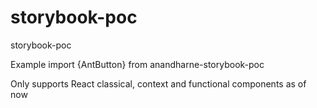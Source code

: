 
# storybook-poc
storybook-poc

Example
import {AntButton} from anandharne-storybook-poc

Only supports React classical, context and functional components as of now

